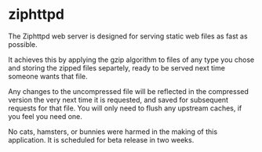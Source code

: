 ziphttpd
========

The Ziphttpd web server is designed for serving static web files as fast as possible.

It achieves this by applying the gzip algorithm to files of any type you chose and storing the zipped files separtely, ready to be served next time someone wants that file.

Any changes to the uncompressed file will be reflected in the compressed version the very next time it is requested, and saved for subsequent requests for that file. You will only need to flush any upstream caches, if you feel you need one.

No cats, hamsters, or bunnies were harmed in the making of this application. It is scheduled for beta release in two weeks.
